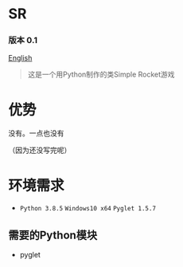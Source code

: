 # SR

### 版本 0.1

[English](https://github.com/shenjackyuanjie/SR)

> 这是一个用Python制作的类Simple Rocket游戏

# 优势

没有。一点也没有

（因为还没写完呢）

# 环境需求

- `Python 3.8.5` `Windows10 x64` `Pyglet 1.5.7`

## 需要的Python模块

- pyglet